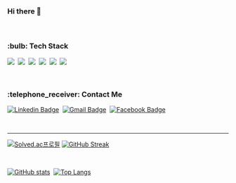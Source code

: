 <h3> Hi there 👋 </h3>
<h4>  </h4>
<br>
<h3> :bulb: Tech Stack </h3>
<p>
  <img src="https://img.shields.io/badge/C-A8B9CC?style=flat-square&logo=c&logoColor=white"/></a>&nbsp 
  <img src="https://img.shields.io/badge/C++-00599C?style=flat-square&logo=cplusplus&logoColor=white"/></a>&nbsp 
  <img src="https://img.shields.io/badge/Python-3766AB?style=flat-square&logo=Python&logoColor=white"/></a>&nbsp
  <img src="https://img.shields.io/badge/JavaScript-F7DF1E?style=flat-square&logo=JavaScript&logoColor=white"/></a>&nbsp
  <!--<img src="https://img.shields.io/badge/Java-007396?style=flat-square&logo=Java&logoColor=white"/></a>&nbsp-->
  <img src="https://img.shields.io/badge/HTML5-E34F26?style=flat-square&logo=HTML5&logoColor=white"/></a>&nbsp
  <img src="https://img.shields.io/badge/CSS3-1572B6?style=flat-square&logo=CSS3&logoColor=white"/></a>&nbsp
</p>
<br>
<h3> :telephone_receiver: Contact Me </h3>

  [![Linkedin Badge](https://img.shields.io/badge/-LinkedIn-blue?style=flat-square&logo=Linkedin&logoColor=white&link=https://www.linkedin.com/in/seungkyu-kim-9088a21b1/)](https://www.linkedin.com/in/seungkyu-kim-9088a21b1/)&nbsp;
  [![Gmail Badge](https://img.shields.io/badge/Gmail-d14836?style=flat-square&logo=Gmail&logoColor=white&link=mailto:seungkyukim.dev@gmail.com)](mailto:seungkyukim.dev@gmail.com)&nbsp;
  [![Facebook Badge](https://img.shields.io/badge/facebook-1877f2?style=flat-square&logo=facebook&logoColor=white&link=https://www.facebook.com/kim.seungkyu.106/)](https://www.facebook.com/kim.seungkyu.106/)

<br>
<hr>
<div>
  
[![Solved.ac프로필](http://mazassumnida.wtf/api/v2/generate_badge?boj=cppc03)](https://solved.ac/cppc03)
[![GitHub Streak](https://github-readme-streak-stats.herokuapp.com/?user=ed-kyu&theme=prussian)](https://git.io/streak-stats)

  
<br>
 
[![GitHub stats](https://github-readme-stats.vercel.app/api?username=ed-kyu&show_icons=true&theme=prussian)](https://github.com/anuraghazra/github-readme-stats)&nbsp;
[![Top Langs](https://github-readme-stats.vercel.app/api/top-langs/?username=ed-kyu&layout=compact&theme=prussian)](https://github.com/anuraghazra/github-readme-stats)
</div>

